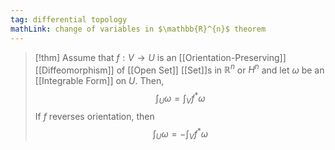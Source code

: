 ```yaml
---
tag: differential topology
mathLink: change of variables in $\mathbb{R}^{n}$ theorem
---
```

>[!thm]
>Assume that $f:V \rightarrow U$ is an [[Orientation-Preserving]] [[Diffeomorphism]] of [[Open Set]] [[Set]]s in $\mathbb{R}^{n}$ or $H^{n}$ and let $\omega$ be an [[Integrable Form]] on $U$. Then, $$\int_{U}\omega=\int_{V}f^{*}\omega$$If $f$ reverses orientation, then $$\int_{U}\omega=-\int_{V}f^{*}\omega$$

